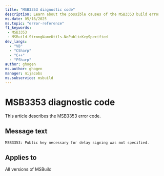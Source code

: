 ```yaml
---
title: "MSB3353 diagnostic code"
description: Learn about the possible causes of the MSB3353 build error, and get troubleshooting tips.
ms.date: 05/16/2025
ms.topic: "error-reference"
f1_keywords:
 - MSB3353
 - MSBuild.StrongNameUtils.NoPublicKeySpecified
dev_langs:
  - "VB"
  - "CSharp"
  - "C++"
  - "FSharp"
author: ghogen
ms.author: ghogen
manager: mijacobs
ms.subservice: msbuild
---
```


# MSB3353 diagnostic code

<!-- :::ErrorDefinitionDescription::: -->
<!-- :::editable-content name="introDescription"::: -->
This article describes the MSB3353 error code.
<!-- :::editable-content-end::: -->

## Message text

<!-- :::editable-content name="messageText"::: -->
`MSB3353: Public key necessary for delay signing was not specified.`
<!-- :::editable-content-end::: -->
<!-- MSB3353: Public key necessary for delay signing was not specified. -->

<!-- :::editable-content name="postOutputDescription"::: -->
<!--
{StrBegin="MSB3353: "}
-->
<!-- :::editable-content-end::: -->
<!-- :::ErrorDefinitionDescription-end::: -->

## Applies to

All versions of MSBuild
